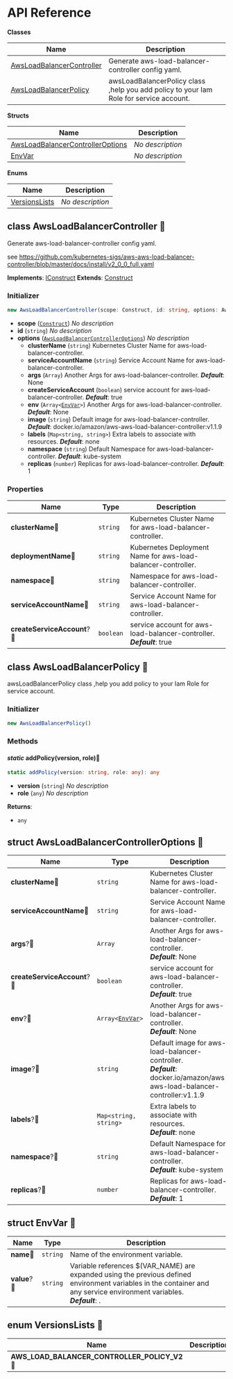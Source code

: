 # API Reference

**Classes**

Name|Description
----|-----------
[AwsLoadBalancerController](#opencdk8s-cdk8s-aws-lb-controller-awsloadbalancercontroller)|Generate aws-load-balancer-controller config yaml.
[AwsLoadBalancerPolicy](#opencdk8s-cdk8s-aws-lb-controller-awsloadbalancerpolicy)|awsLoadBalancerPolicy class ,help you add policy to your Iam Role for service account.


**Structs**

Name|Description
----|-----------
[AwsLoadBalancerControllerOptions](#opencdk8s-cdk8s-aws-lb-controller-awsloadbalancercontrolleroptions)|*No description*
[EnvVar](#opencdk8s-cdk8s-aws-lb-controller-envvar)|*No description*


**Enums**

Name|Description
----|-----------
[VersionsLists](#opencdk8s-cdk8s-aws-lb-controller-versionslists)|*No description*



## class AwsLoadBalancerController 🔹 <a id="opencdk8s-cdk8s-aws-lb-controller-awsloadbalancercontroller"></a>

Generate aws-load-balancer-controller config yaml.

see https://github.com/kubernetes-sigs/aws-aws-load-balancer-controller/blob/master/docs/install/v2_0_0_full.yaml

__Implements__: [IConstruct](#constructs-iconstruct)
__Extends__: [Construct](#constructs-construct)

### Initializer




```ts
new AwsLoadBalancerController(scope: Construct, id: string, options: AwsLoadBalancerControllerOptions)
```

* **scope** (<code>[Construct](#constructs-construct)</code>)  *No description*
* **id** (<code>string</code>)  *No description*
* **options** (<code>[AwsLoadBalancerControllerOptions](#opencdk8s-cdk8s-aws-lb-controller-awsloadbalancercontrolleroptions)</code>)  *No description*
  * **clusterName** (<code>string</code>)  Kubernetes Cluster Name for aws-load-balancer-controller. 
  * **serviceAccountName** (<code>string</code>)  Service Account Name for aws-load-balancer-controller. 
  * **args** (<code>Array<string></code>)  Another Args for aws-load-balancer-controller. __*Default*__: None
  * **createServiceAccount** (<code>boolean</code>)  service account for aws-load-balancer-controller. __*Default*__: true
  * **env** (<code>Array<[EnvVar](#opencdk8s-cdk8s-aws-lb-controller-envvar)></code>)  Another Args for aws-load-balancer-controller. __*Default*__: None
  * **image** (<code>string</code>)  Default image for aws-load-balancer-controller. __*Default*__: docker.io/amazon/aws-aws-load-balancer-controller:v1.1.9
  * **labels** (<code>Map<string, string></code>)  Extra labels to associate with resources. __*Default*__: none
  * **namespace** (<code>string</code>)  Default Namespace for aws-load-balancer-controller. __*Default*__: kube-system
  * **replicas** (<code>number</code>)  Replicas for aws-load-balancer-controller. __*Default*__: 1



### Properties


Name | Type | Description 
-----|------|-------------
**clusterName**🔹 | <code>string</code> | Kubernetes Cluster Name for aws-load-balancer-controller.
**deploymentName**🔹 | <code>string</code> | Kubernetes Deployment Name for aws-load-balancer-controller.
**namespace**🔹 | <code>string</code> | Namespace for aws-load-balancer-controller.
**serviceAccountName**🔹 | <code>string</code> | Service Account Name for aws-load-balancer-controller.
**createServiceAccount**?🔹 | <code>boolean</code> | service account for aws-load-balancer-controller.<br/>__*Default*__: true



## class AwsLoadBalancerPolicy 🔹 <a id="opencdk8s-cdk8s-aws-lb-controller-awsloadbalancerpolicy"></a>

awsLoadBalancerPolicy class ,help you add policy to your Iam Role for service account.


### Initializer




```ts
new AwsLoadBalancerPolicy()
```



### Methods


#### *static* addPolicy(version, role)🔹 <a id="opencdk8s-cdk8s-aws-lb-controller-awsloadbalancerpolicy-addpolicy"></a>



```ts
static addPolicy(version: string, role: any): any
```

* **version** (<code>string</code>)  *No description*
* **role** (<code>any</code>)  *No description*

__Returns__:
* <code>any</code>



## struct AwsLoadBalancerControllerOptions 🔹 <a id="opencdk8s-cdk8s-aws-lb-controller-awsloadbalancercontrolleroptions"></a>






Name | Type | Description 
-----|------|-------------
**clusterName**🔹 | <code>string</code> | Kubernetes Cluster Name for aws-load-balancer-controller.
**serviceAccountName**🔹 | <code>string</code> | Service Account Name for aws-load-balancer-controller.
**args**?🔹 | <code>Array<string></code> | Another Args for aws-load-balancer-controller.<br/>__*Default*__: None
**createServiceAccount**?🔹 | <code>boolean</code> | service account for aws-load-balancer-controller.<br/>__*Default*__: true
**env**?🔹 | <code>Array<[EnvVar](#opencdk8s-cdk8s-aws-lb-controller-envvar)></code> | Another Args for aws-load-balancer-controller.<br/>__*Default*__: None
**image**?🔹 | <code>string</code> | Default image for aws-load-balancer-controller.<br/>__*Default*__: docker.io/amazon/aws-aws-load-balancer-controller:v1.1.9
**labels**?🔹 | <code>Map<string, string></code> | Extra labels to associate with resources.<br/>__*Default*__: none
**namespace**?🔹 | <code>string</code> | Default Namespace for aws-load-balancer-controller.<br/>__*Default*__: kube-system
**replicas**?🔹 | <code>number</code> | Replicas for aws-load-balancer-controller.<br/>__*Default*__: 1



## struct EnvVar 🔹 <a id="opencdk8s-cdk8s-aws-lb-controller-envvar"></a>






Name | Type | Description 
-----|------|-------------
**name**🔹 | <code>string</code> | Name of the environment variable.
**value**?🔹 | <code>string</code> | Variable references $(VAR_NAME) are expanded using the previous defined environment variables in the container and any service environment variables.<br/>__*Default*__: .



## enum VersionsLists 🔹 <a id="opencdk8s-cdk8s-aws-lb-controller-versionslists"></a>



Name | Description
-----|-----
**AWS_LOAD_BALANCER_CONTROLLER_POLICY_V2** 🔹|


